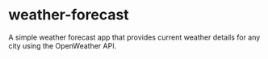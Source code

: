 # weather-forecast
A simple weather forecast app that provides current weather details for any city using the OpenWeather API.
